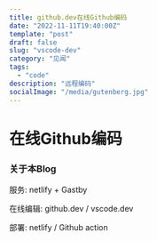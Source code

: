 ```yaml
---
title: github.dev在线Github编码
date: "2022-11-11T19:40:00Z"
template: "post"
draft: false
slug: "vscode-dev"
category: "见闻"
tags:
  - "code"  
description: "远程编码"
socialImage: "/media/gutenberg.jpg"
---
```


在线Github编码
=========



### [](#关于本Blog "关于本Blog")关于本Blog

服务:
netlify + Gastby 

在线编辑:
github.dev / vscode.dev

部署:
netlify / Github action

